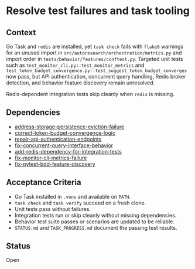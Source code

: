 # Resolve test failures and task tooling

## Context
Go Task and `redis` are installed, yet `task check` fails with `flake8`
warnings for an unused import in
`src/autoresearch/orchestration/metrics.py` and import order in
`tests/behavior/features/conftest.py`. Targeted unit tests such as
`test_monitor_cli.py::test_monitor_metrics` and
`test_token_budget_convergence.py::test_suggest_token_budget_converges`
now pass, but API authentication, concurrent query handling, Redis broker
detection, and behavior feature discovery remain unresolved.

Redis-dependent integration tests skip cleanly when `redis` is missing.

## Dependencies

- [address-storage-persistence-eviction-failure](archive/address-storage-persistence-eviction-failure.md)
- [correct-token-budget-convergence-logic](archive/correct-token-budget-convergence-logic.md)
- [repair-api-authentication-endpoints](repair-api-authentication-endpoints.md)
- [fix-concurrent-query-interface-behavior](archive/fix-concurrent-query-interface-behavior.md)
- [add-redis-dependency-for-integration-tests](add-redis-dependency-for-integration-tests.md)
- [fix-monitor-cli-metrics-failure](archive/fix-monitor-cli-metrics-failure.md)
- [fix-pytest-bdd-feature-discovery](fix-pytest-bdd-feature-discovery.md)

## Acceptance Criteria
- Go Task installed in `.venv` and available on `PATH`.
- `task check` and `task verify` succeed on a fresh clone.
- Unit tests pass without failures.
- Integration tests run or skip cleanly without missing dependencies.
- Behavior test suite passes or scenarios are updated to be reliable.
- `STATUS.md` and `TASK_PROGRESS.md` document the passing test results.

## Status
Open
